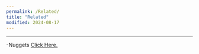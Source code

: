 ```yaml
---
permalink: /Related/
title: "Related"
modified: 2024-08-17
---
```










<hr style="height:2px;border-width:0;color:gray;background-color:gray">



-Nuggets <a href=" https://phdcsseiden.github.io/Nuggets/ "> Click Here. </a>
